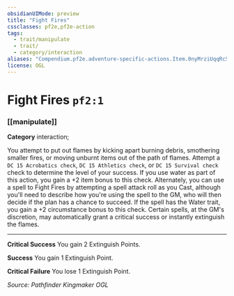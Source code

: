 ```yaml
---
obsidianUIMode: preview
title: "Fight Fires"
cssclasses: pf2e,pf2e-action
tags:
  - trait/manipulate
  - trait/
  - category/interaction
aliases: "Compendium.pf2e.adventure-specific-actions.Item.0nyMrziUqqRcSxXD"
license: OGL
---
```

# Fight Fires `pf2:1`

### [[manipulate]]

**Category** interaction; 




You attempt to put out flames by kicking apart burning debris, smothering smaller fires, or moving unburnt items out of the path of flames. Attempt a `DC 15 Acrobatics check`, `DC 15 Athletics check`, or `DC 15 Survival check` check to determine the level of your success. If you use water as part of this action, you gain a +2 item bonus to this check. Alternately, you can use a spell to Fight Fires by attempting a spell attack roll as you Cast, although you'll need to describe how you're using the spell to the GM, who will then decide if the plan has a chance to succeed. If the spell has the Water trait, you gain a +2 circumstance bonus to this check. Certain spells, at the GM's discretion, may automatically grant a critical success or instantly extinguish the flames.

* * *

**Critical Success** You gain 2 Extinguish Points.

**Success** You gain 1 Extinguish Point.

**Critical Failure** You lose 1 Extinguish Point.

*Source: Pathfinder Kingmaker*
*OGL*
